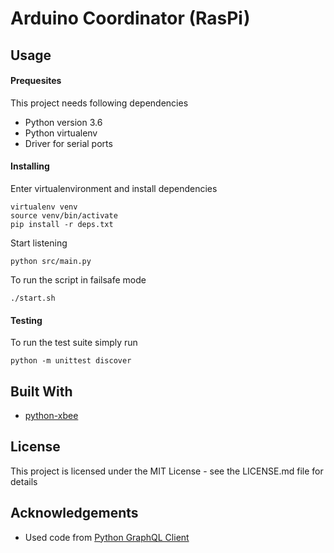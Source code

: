# Arduino Coordinator (RasPi)

## Usage

#### Prequesites

This project needs following dependencies

- Python version 3.6
- Python virtualenv
- Driver for serial ports

#### Installing
Enter virtualenvironment and install dependencies
```
virtualenv venv
source venv/bin/activate
pip install -r deps.txt
```

Start listening
```
python src/main.py
```
To run the script in failsafe mode 
```
./start.sh
```


#### Testing
To run the test suite simply run
```
python -m unittest discover
```

## Built With

- [python-xbee](https://github.com/digidotcom/python-xbee)


## License
This project is licensed under the MIT License - see the LICENSE.md file for details


## Acknowledgements

- Used code from [Python GraphQL Client](https://github.com/prismagraphql/python-graphql-client)

